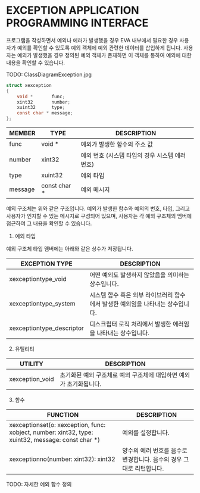 __EXCEPTION APPLICATION PROGRAMMING INTERFACE__
===============================================

프로그램을 작성하면서 예외나 에러가 발생했을 경우 EVA 내부에서 필요한 경우 사용자가 예외를 확인할 수 있도록 예외 객체에 예외 관련한 데이터를 삽입하게 됩니다. 사용자는 예외가 발생했을 경우 정의된 예외 객체가 존재하면 이 객체를 통하여 예외에 대한 내용을 확인할 수 있습니다.

TODO: ClassDiagramException.jpg

```c
struct xexception
{
    void *       func;
    xint32       number;
    xuint32      type;
    const char * message;
};
```

| MEMBER  | TYPE         | DESCRIPTION |
| ------- | ------------ | ----------- |
| func    | void *       | 예외가 발생한 함수의 주소 값 |
| number  | xint32       | 예외 번호 (시스템 타입의 경우 시스템 에러 번호) |
| type    | xuint32      | 예외 타입 |
| message | const char * | 예외 메시지 |

예외 구조체는 위와 같은 구조입니다. 예외가 발생한 함수와 예외의 번호, 타입, 그리고 사용자가 인지할 수 있는 메시지로 구성되어 있으며, 사용자는 각 예외 구조체의 멤버에 접근하여 그 내용을 확인할 수 있습니다.

1. 예외 타입

예외 구조체 타입 멤버에는 아래와 같은 상수가 저장됩니다.

| EXCEPTION TYPE            | DESCRIPTION |
| ------------------------- | ----------- |
| xexceptiontype_void       | 어떤 예외도 발생하지 않았음을 의미하는 상수입니다. |
| xexceptiontype_system     | 시스템 함수 혹은 외부 라이브러리 함수에서 발생한 예외임을 나타내는 상수입니다. |
| xexceptiontype_descriptor | 디스크립터 로직 처리에서 발생한 에러임을 나타내는 상수입니다. |

2. 유틸리티

| UTILITY         | DESCRIPTION |
| --------------- | ----------- |
| xexception_void | 초기화된 예외 구조체로 예외 구조체에 대입하면 예외가 초기화됩니다. |

3. 함수

| FUNCTION | DESCRIPTION |
| -------- | ----------- |
| xexceptionset(o: xexception, func: xobject, number: xint32, type: xuint32, message: const char *) | 예외를 설정합니다. |
| xexceptionno(number: xint32): xint32| 양수의 에러 번호를 음수로 변경합니다. 음수의 경우 그대로 리턴합니다. |

TODO: 자세한 예외 함수 정의

